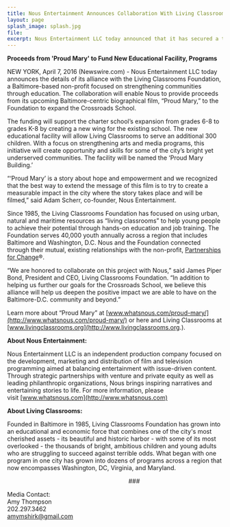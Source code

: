 ```yaml
---
title: Nous Entertainment Announces Collaboration With Living Classrooms Foundation
layout: page
splash_image: splash.jpg
file:
excerpt: Nous Entertainment LLC today announced that it has secured a third round of funding to further support development of its feature-length films
---
```



**Proceeds from 'Proud Mary' to Fund New Educational Facility, Programs**

NEW YORK, April 7, 2016 (Newswire.com) - ​​Nous Entertainment LLC today announces the details of its alliance with the Living Classrooms Foundation, a Baltimore-based non-profit focused on strengthening communities through education. The collaboration will enable Nous to provide proceeds from its upcoming Baltimore-centric biographical film, “Proud Mary,” to the Foundation to expand the Crossroads School.

The funding will support the charter school’s expansion from grades 6-8 to grades K-8 by creating a new wing for the existing school. The new educational facility will allow Living Classrooms to serve an additional 300 children. With a focus on strengthening arts and media programs, this initiative will create opportunity and skills for some of the city’s bright yet underserved communities. The facility will be named the ‘Proud Mary Building.’

“‘Proud Mary’ is a story about hope and empowerment and we recognized that the best way to extend the message of this film is to try to create a measurable impact in the city where the story takes place and will be filmed,” said Adam Scherr, co-founder, Nous Entertainment.

Since 1985, the Living Classrooms Foundation has focused on using urban, natural and maritime resources as “living classrooms” to help young people to achieve their potential through hands-on education and job training. The Foundation serves 40,000 youth annually across a region that includes Baltimore and Washington, D.C. Nous and the Foundation connected through their mutual, existing relationships with the non-profit,&nbsp;[Partnerships for Change](http://www.partnershipsforchange.com/)&reg;.

“We are honored to collaborate on this project with Nous,” said James Piper Bond, President and CEO, Living Classrooms Foundation. “In addition to helping us further our goals for the Crossroads School, we believe this alliance will help us deepen the positive impact we are able to have on the Baltimore-D.C. community and beyond.”

Learn more about “Proud Mary” at [www.whatsnous.com/proud-mary/](http://www.whatsnous.com/proud-mary/) or here and Living Classrooms at [www.livingclassrooms.org](http://www.livingclassrooms.org.).

**About Nous Entertainment:**

Nous Entertainment LLC is an independent production company focused on the development, marketing and distribution of film and television programming aimed at balancing entertainment with issue-driven content. Through strategic partnerships with venture and private equity as well as leading philanthropic organizations, Nous brings inspiring narratives and entertaining stories to life. For more information, please visit&nbsp;[www.whatsnous.com](http://www.whatsnous.com)

**About Living Classrooms:**

Founded in Baltimore in 1985, Living Classrooms Foundation has grown into an educational and economic force that combines one of the city's most cherished assets - its beautiful and historic harbor - with some of its most overlooked - the thousands of bright, ambitious children and young adults who are struggling to succeed against terrible odds. What began with one program in one city has grown into dozens of programs across a region that now encompasses Washington, DC, Virginia, and Maryland.

&nbsp; &nbsp; &nbsp; &nbsp; &nbsp; &nbsp; &nbsp; &nbsp; &nbsp; &nbsp; &nbsp; &nbsp; &nbsp; &nbsp; &nbsp; &nbsp; &nbsp; &nbsp; &nbsp; &nbsp; &nbsp; &nbsp; &nbsp; &nbsp; &nbsp; &nbsp; &nbsp; &nbsp; &nbsp; &nbsp; &nbsp; &nbsp; &nbsp; &nbsp; &nbsp; &nbsp; ###

Media Contact: &nbsp; &nbsp; &nbsp; &nbsp;&nbsp;
<br>Amy Thompson
<br>202.297.3462
<br>[amymshirk@gmail.com](javascript:void(location.href='mailto:'+String.fromCharCode(97,109,121,109,115,104,105,114,107,64,103,109,97,105,108,46,99,111,109)))&nbsp; &nbsp;